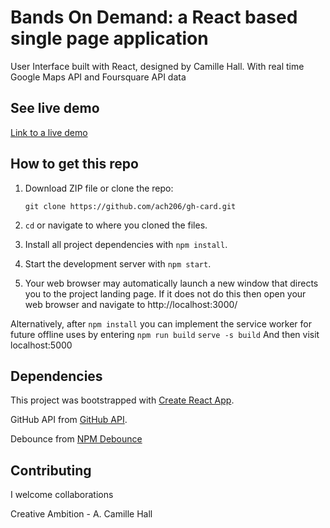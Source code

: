 
Bands On Demand: a React based single page application
======================================================
User Interface built with React, designed by Camille Hall. With real time Google Maps API and Foursquare API data

## See live demo
[Link to a live demo](https://gh-git-social.herokuapp.com/)

## How to get this repo
1) Download ZIP file or clone the repo:

    ``git clone https://github.com/ach206/gh-card.git``

2) `cd` or navigate to where you cloned the files.

3) Install all project dependencies with `npm install`.

4) Start the development server with `npm start`.

5) Your web browser may automatically launch a new window that directs
you to the project landing page. If it does not do this then open your web browser and navigate to http://localhost:3000/

Alternatively, after `npm install` you can implement the service worker for future offline uses by entering `npm run build`
`serve -s build`
And then visit localhost:5000

## Dependencies

This project was bootstrapped with [Create React App](https://github.com/facebookincubator/create-react-app).

GitHub API from [GitHub API](https://developer.github.com/v3/).

Debounce from [NPM Debounce](https://www.npmjs.com/package/throttle-debounce)


## Contributing
I welcome collaborations

Creative Ambition - A. Camille Hall
